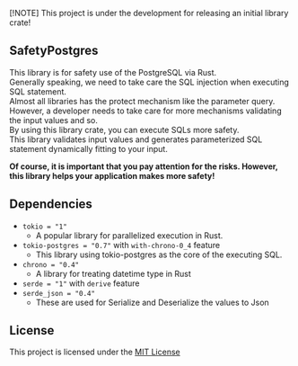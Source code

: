 [!NOTE]
This project is under the development for releasing an initial library crate!

## SafetyPostgres
This library is for safety use of the PostgreSQL via Rust.  
Generally speaking, we need to take care the SQL injection when executing SQL statement.  
Almost all libraries has the protect mechanism like the parameter query.  
However, a developer needs to take care for more mechanisms validating the input values and so.  
By using this library crate, you can execute SQLs more safety.  
This library validates input values and generates parameterized SQL statement dynamically fitting to your input.   

**Of course, it is important that you pay attention for the risks. However, 
this library helps your application makes more safety!**

## Dependencies
 - `tokio = "1"`
   - A popular library for parallelized execution in Rust.
 - `tokio-postgres = "0.7"` with `with-chrono-0_4` feature
   - This library using tokio-postgres as the core of the executing SQL.
 - `chrono = "0.4"`
   - A library for treating datetime type in Rust
 - `serde = "1"` with `derive` feature
 - `serde_json = "0.4"`
   - These are used for Serialize and Deserialize the values to Json

## License
This project is licensed under the [MIT License](LICENSE.md)
